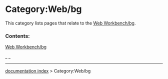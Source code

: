 # Category:Web/bg
This category lists pages that relate to the [Web Workbench/bg](Web_Workbench/bg.md).

### Contents:

[Web Workbench/bg](Web_Workbench/bg.md)

_ _

---
[documentation index](../README.md) > Category:Web/bg

